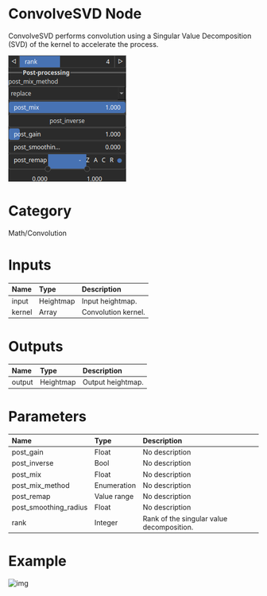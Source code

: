
ConvolveSVD Node
================


ConvolveSVD performs convolution using a Singular Value Decomposition (SVD) of the kernel to accelerate the process.



![img](../../images/nodes/ConvolveSVD_settings.png)


# Category


Math/Convolution
# Inputs

|Name|Type|Description|
| :--- | :--- | :--- |
|input|Heightmap|Input heightmap.|
|kernel|Array|Convolution kernel.|

# Outputs

|Name|Type|Description|
| :--- | :--- | :--- |
|output|Heightmap|Output heightmap.|

# Parameters

|Name|Type|Description|
| :--- | :--- | :--- |
|post_gain|Float|No description|
|post_inverse|Bool|No description|
|post_mix|Float|No description|
|post_mix_method|Enumeration|No description|
|post_remap|Value range|No description|
|post_smoothing_radius|Float|No description|
|rank|Integer|Rank of the singular value decomposition.|

# Example


![img](../../images/nodes/ConvolveSVD.png)

